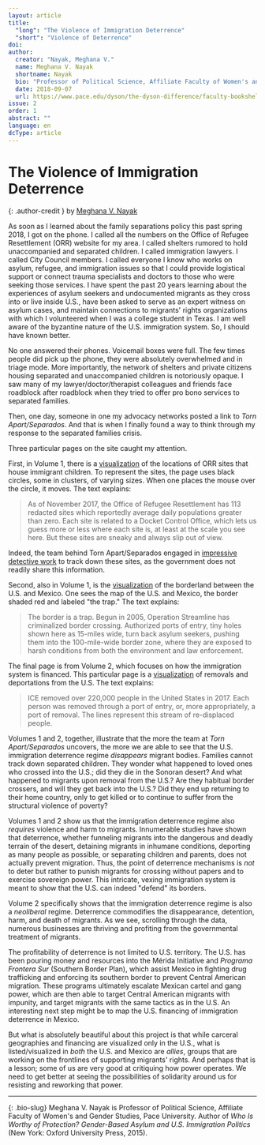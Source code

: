 ```yaml
---
layout: article
title: 
  "long": "The Violence of Immigration Deterrence"
  "short": "Violence of Deterrence"
doi:
author: 
  creator: "Nayak, Meghana V."
  name: Meghana V. Nayak
  shortname: Nayak
  bio: "Professor of Political Science, Affiliate Faculty of Women's and Gender Studies, Pace University. Author of *Who Is Worthy of Protection? Gender-Based Asylum and U.S. Immigration Politics* (New York: Oxford University Press, 2015)."
  date: 2018-09-07
  url: https://www.pace.edu/dyson/the-dyson-difference/faculty-bookshelf/meghana-nayak
issue: 2
order: 1
abstract: ""
language: en
dcType: article
---
```


# The Violence of Immigration Deterrence

{: .author-credit }
by [Meghana V. Nayak](https://www.pace.edu/dyson/the-dyson-difference/faculty-bookshelf/meghana-nayak)

As soon as I learned about the family separations policy this past spring 2018, I got on the phone. I called all the numbers on the Office of Refugee Resettlement (ORR) website for my area. I called shelters rumored to hold unaccompanied and separated children. I called immigration lawyers. I called City Council members. I called everyone I know who works on asylum, refugee, and immigration issues so that I could provide logistical support or connect trauma specialists and doctors to those who were seeking those services. I have spent the past 20 years learning about the experiences of asylum seekers and undocumented migrants as they cross into or live inside U.S., have been asked to serve as an expert witness on asylum cases, and maintain connections to migrants' rights organizations with which I volunteered when I was a college student in Texas. I am well aware of the byzantine nature of the U.S. immigration system. So, I should have known better.

No one answered their phones. Voicemail boxes were full. The few times people did pick up the phone, they were absolutely overwhelmed and in triage mode. More importantly, the network of shelters and private citizens housing separated and unaccompanied children is notoriously opaque. I saw many of my lawyer/doctor/therapist colleagues and friends face roadblock after roadblock when they tried to offer pro bono services to separated families.

Then, one day, someone in one my advocacy networks posted a link to *Torn Apart/Separados*. And that is when I finally found a way to think through my response to the separated families crisis.

Three particular pages on the site caught my attention.

First, in Volume 1, there is a [visualization](xpmethod.plaintext.in/torn-apart/volume/1/visualizations.html#orr) of the locations of ORR sites that house immigrant children. To represent the sites, the page uses black circles, some in clusters, of varying sizes. When one places the mouse over the circle, it moves. The text explains:

> As of November 2017, the Office of Refugee Resettlement has 113 redacted sites which reportedly average daily populations greater than zero. Each site is related to a Docket Control Office, which lets us guess more or less where each site is, at least at the scale you see here. But these sites are sneaky and always slip out of view.

Indeed, the team behind Torn Apart/Separados engaged in [impressive detective work](https://www.wired.com/story/ice-is-everywhere-using-library-science-to-map-child-separation/) to track down these sites, as the government does not readily share this information.

Second, also in Volume 1, is the [visualization](xpmethod.plaintext.in/torn-apart/volume/1/visualizations.html#the-trap) of the borderland between the U.S. and Mexico. One sees the map of the U.S. and Mexico, the border shaded red and labeled "the trap." The text explains:

> The border is a trap. Begun in 2005, Operation Streamline has criminalized border crossing. Authorized ports of entry, tiny holes shown here as 15-miles wide, turn back asylum seekers, pushing them into the 100-mile-wide border zone, where they are exposed to harsh conditions from both the environment and law enforcement.

The final page is from Volume 2, which focuses on how the immigration system is financed. This particular page is a [visualization](xpmethod.plaintext.in/torn-apart/volume/2/visualizations.html#lines) of removals and deportations from the U.S. The text explains:

> ICE removed over 220,000 people in the United States in 2017. Each person was removed through a port of entry, or, more appropriately, a port of removal. The lines represent this stream of re-displaced people.

Volumes 1 and 2, together, illustrate that the more the team at *Torn Apart/Separados* uncovers, the more we are able to see that the U.S. immigration deterrence regime *disappears* migrant bodies. Families cannot track down separated children. They wonder what happened to loved ones who crossed into the U.S.; did they die in the Sonoran desert? And what happened to migrants upon removal from the U.S.? Are they habitual border crossers, and will they get back into the U.S.? Did they end up returning to their home country, only to get killed or to continue to suffer from the structural violence of poverty?

Volumes 1 and 2 show us that the immigration deterrence regime also *requires* violence and harm to migrants. Innumerable studies have shown that deterrence, whether funneling migrants into the dangerous and deadly terrain of the desert, detaining migrants in inhumane conditions, deporting as many people as possible, or separating children and parents, does not actually prevent migration. Thus, the point of deterrence mechanisms is *not* to deter but rather to punish migrants for crossing without papers and to exercise sovereign power. This intricate, vexing immigration system is meant to show that the U.S. can indeed "defend" its borders.

Volume 2 specifically shows that the immigration deterrence regime is also a *neoliberal* regime. Deterrence commodifies the disappearance, detention, harm, and death of migrants. As we see, scrolling through the data, numerous businesses are thriving and profiting from the governmental treatment of migrants.

The profitability of deterrence is not limited to U.S. territory. The U.S. has been pouring money and resources into the Mérida Initiative and *Programa Frontera Sur* (Southern Border Plan), which assist Mexico in fighting drug trafficking and enforcing its southern border to prevent Central American migration. These programs ultimately escalate Mexican cartel and gang power, which are then able to target Central American migrants with impunity, and target migrants with the same tactics as in the U.S. An interesting next step might be to map the U.S. financing of immigration deterrence in Mexico.

But what is absolutely beautiful about this project is that while carceral geographies and financing are visualized only in the U.S., what is listed/visualized in *both* the U.S. and Mexico are *allies*, groups that are working on the frontlines of supporting migrants' rights. And perhaps that is a lesson; some of us are very good at critiquing how power operates. We need to get better at seeing the possibilities of solidarity around us for resisting and reworking that power.

---

{: .bio-slug}
Meghana V. Nayak is Professor of Political Science, Affiliate Faculty of Women's and Gender Studies, Pace University. Author of *Who Is Worthy of Protection? Gender-Based Asylum and U.S. Immigration Politics* (New York: Oxford University Press, 2015).

<br>
